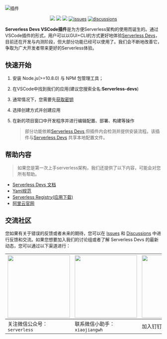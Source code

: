 ![插件](https://img.alicdn.com/imgextra/i3/O1CN013XbDqD1KO7RGoz3Q1_!!6000000001153-2-tps-1890-719.png)

<p align="center">
  <a href="https://marketplace.visualstudio.com/items?itemName=serverless-devs.serverless-devs">
    <img src="https://vsmarketplacebadge.apphb.com/version/serverless-devs.serverless-devs.svg?logo=visual-studio-code" /></a>
  <a href="https://marketplace.visualstudio.com/items?itemName=serverless-devs.serverless-devs">
    <img src="https://vsmarketplacebadge.apphb.com/installs-short/serverless-devs.serverless-devs.svg" /></a>
  <a href="https://marketplace.visualstudio.com/items?itemName=serverless-devs.serverless-devs">
    <img src="https://vsmarketplacebadge.apphb.com/downloads-short/serverless-devs.serverless-devs.svg" /></a>
  <a href="https://github.com/Serverless-Devs/serverless-devs-vscode-plugin/issues">
    <img src="https://img.shields.io/github/issues/serverless-devs/serverless-devs-vscode-plugin" alt="issues"></a>
  <a href="https://github.com/Serverless-Devs/Serverless-Devs/discussions">
    <img src="https://img.shields.io/github/discussions/serverless-devs/serverless-devs" alt="discussions"></a>
</p>

**Serverless Devs VSCode插件**是为方便Serverless架构的使用而诞生的。通过VSCode插件的形式，用户可以以GUI+CLI的方式更好地体验[Serverless Devs](https://github.com/Serverless-Devs/Serverless-Devs)，目前还在开发与内测阶段，但大部分功能已经可以使用了。我们会不断地改善它，争取为广大开发者带来更好的Serverless体验。

## 快速开始


1. 安装 Node.js(>=10.8.0) 与 NPM 包管理工具；

2. 在VSCode中找到我们的应用(建议您搜索全名:**Serverless-devs**)

3. 通常情况下，您需要先[获取密钥](https://docs.serverless-devs.com/serverless-devs/default_provider_config/readme)

4. 选择创建方式并创建应用
5. 在新的项目窗口中开发程序并进行编辑配置、部署、构建等操作

   > 部分功能依赖[Serverless Devs](https://github.com/Serverless-Devs/Serverless-Devs),但插件内会检测并提供安装流程。该插件与[Serverless Devs](https://github.com/Serverless-Devs/Serverless-Devs) 共享本地配置文件。

## 帮助内容

> 如果您是第一次上手serverless架构，我们还提供了以下内容，可能会对您所有帮助。

- [Serverless Devs 文档](https://docs.serverless-devs.com/serverless-devs/readme)
- [Yaml规范](https://docs.serverless-devs.com/serverless-devs/yaml)
- [Serverless Registry(应用下载)](http://www.devsapp.cn/application.html)
- [阿里云官网](https://www.aliyun.com/)

## 交流社区

您如果有关于错误的反馈或者未来的期待，您可以在 [Issues](https://github.com/serverless-devs/serverless-devs/issues) 和 [Discussions](https://github.com/serverless-devs/serverless-devs/discussions) 中进行反馈和交流。如果您想要加入我们的讨论组或者了解 Serverless Devs 的最新动态，您可以通过以下渠道进行：


| <img src="https://img.alicdn.com/imgextra/i2/O1CN01zifTV61Mkg9QRNBUs_!!6000000001473-2-tps-466-462.png" width="200px" > | <img src="https://serverless-article-picture.oss-cn-hangzhou.aliyuncs.com/1635407044136_20211028074404326599.png" width="200px" > | <img src="https://img.alicdn.com/imgextra/i1/O1CN01ECE9wN1RMvgS6d1JM_!!6000000002098-0-tps-881-877.jpg" width="200px" > |
| ------------------------------------------------------------ | ------------------------------------------------------------ | ------------------------------------------------------------ |
| 关注微信公众号：`serverless`                                 | 联系微信小助手：`xiaojiangwh`                                | 加入钉钉交流群：`33947367`                                   |

